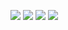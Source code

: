![](https://github.com/ni-k-azakov/kotlin_stuff/blob/master/img/hydrateScreenMain1.png)
![](https://github.com/ni-k-azakov/kotlin_stuff/blob/master/img/hydrateScreenMain2.png)
![](https://github.com/ni-k-azakov/kotlin_stuff/blob/master/img/hydrateScreenWater.png)
![](https://github.com/ni-k-azakov/kotlin_stuff/blob/master/img/hydrateScreenSettings.png)
